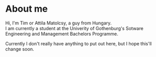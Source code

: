 # About me
Hi, I'm Tim or Attila Matolcsy, a guy from Hungary.<br />
I am currently a student at the Univerity of Gothenburg's Sotware Engineering and Management Bachelors Programme.

Currently I don't really have anything to put out here, but I hope this'll change soon.

